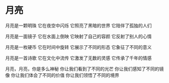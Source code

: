 # 月亮

月亮是一颗明珠 它在夜空中闪烁 它照亮了黑暗的世界 它陪伴了孤独的人们

月亮是一面镜子 它在水面上倒映 它映射了自己的容颜 它反射了别人的心情

月亮是一枚硬币 它在时间中旋转 它展示了不同的形态 它象征了不同的意义

月亮是一首诗歌 它在文化中流传 它激发了无数的灵感 它传承了千年的情感

月亮，月亮，你是多么神秘 你让我们看到了不同的光芒 你让我们感知了不同的镜像 你让我们体会了不同的价值 你让我们领悟了不同的境界
